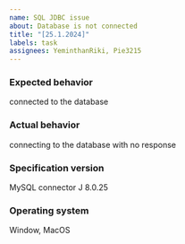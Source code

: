 ```yaml
---
name: SQL JDBC issue
about: Database is not connected
title: "[25.1.2024]"
labels: task
assignees: YeminthanRiki, Pie3215
---
```


### Expected behavior
connected to the database

### Actual behavior
connecting to the database with no response

### Specification version 
MySQL connector J 8.0.25

### Operating system
Window, MacOS
